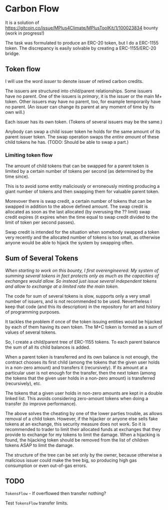 # Carbon Flow

It is a solution of
https://gitcoin.co/issue/MPlus4Climate/MPlusToolKit/1/100023834 bounty
(work in progress!)

The task was formulated to produce an ERC-20 token, but I do a ERC-1155 token.
The discrepancy is easily solvable by creating a ERC-1155/ERC-20 bridge.

## Token flow

I will use the word _issuer_ to denote issuer of retired carbon credits.

The issuers are structured into child/parent relationships. Some issuers
have no parent. One of the issuers is _primary_, it is the issuer or the
main M+ token. Other issuers may have no parent, too, for example temporarily
have no parent. (An issuer can change its parent at any moment of time by its
own will.)

Each issuer has its own token. (Tokens of several issuers may be the same.)

Anybody can swap a child issuer token he holds for the same amount of its
parent issuer token. The swap operation swaps the _entire amount_ of
these child tokens he has. (TODO: Should be able to swap a part.)

### Limiting token flow

The amount of child tokens that can be swapped for a parent token is limited
by a certain number of tokens per second (as determined by the time since).

This is to avoid some entity maliciously or erroneously minting producing a
giant number of tokens and then swapping them for valuable parent token.

Morevover there is swap credit, a certain number of tokens that can be swapped
in addition to the above defined amount. The swap credit is allocated as soon
as the last allocated (by overusing the ?? limit) swap credit expires (it expires
when the time equal to swap credit divided to the limit of token per second
passes).

Swap credit is intended for the situation when somebody swapped a token very
recently and the allocated number of tokens is too small, as otherwise anyone
would be able to hijack the system by swapping often.

## Sum of Several Tokens

_When starting to work on this bounty, I first overengineered: My system of summing
several tokens in fact protects only as much as the capacities of exchanges would
allow. So instead just issue several independent tokens and allow to exchange at a
limited rate the main token._

The code for sum of several tokens is slow, supports only a very small number of
issuers, and is not recommended to be used. Nevertheless I keep that code (and this
its description) in the repository for art and history of programming purposes.

It tackles the problem if once of the token issuing entities would be hijacked
by each of them having its own token. The M+C token is formed as a sum of values
of several tokens.

So, I create a child/parent tree of ERC-1155 tokens. To each parent balance the
sum of all its child balances is added.

When a parent token is transferred and its own balance is not enough, the
contract chooses its first child (among the tokens that the given user holds in
a non-zero amount) and transfers it (recursively). If its amount at a particular
user is not enough for the transfer, then the next token (among the tokens that
the given user holds in a non-zero amount) is transferred (recursively), etc.

The tokens that a given user holds in non-zero amounts are kept in a double linked
list. This avoids considering zero-amount tokens when doing a transfer (to improve
performance).

The above solves the cheating by one of the lower parties trouble, as allows removal
of a child token. However, if the hijacker or anyone else sells fake tokens at an
exchange, this security measure does not work. So it is recommended to trader to limit
their allocated funds at exchanges that they provide to exchange for my tokens to limit
the damage. When a hijacking is found, the hijacking token should be removed from the
list of children tokens ASAP to limit the damage.

The structure of the tree can be set only by the owner, because otherwise a malicious
issuer could make the tree big, so producing high gas consumption or even out-of-gas
errors.

## TODO

`TokensFlow` - If overflowed then transfer nothing?

Test `TokensFlow` transfer limits.

